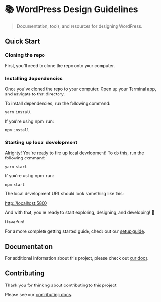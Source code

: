 # 📚 WordPress Design Guidelines

> Documentation, tools, and resources for designing WordPress.

## Quick Start

### Cloning the repo

First, you'll need to clone the repo onto your computer.

### Installing dependencies

Once you've cloned the repo to your computer. Open up your Terminal app, and navigate to that directory.

To install dependencies, run the following command:

```
yarn install
```

If you're using npm, run:

```
npm install
```

### Starting up local development

Alrighty! You're ready to fire up local development! To do this, run the following command:

```
yarn start
```

If you're using npm, run:

```
npm start
```

The local development URL should look something like this:

[http://localhost:5800](http://localhost:5800)

And with that, you're ready to start exploring, designing, and developing! 🙌

Have fun!

For a more complete getting started guide, check out our [setup guide](./docs/setup.md).

## Documentation

For additional information about this project, please check out [our docs](./docs).

## Contributing

Thank you for thinking about contributing to this project!

Please see our [contributing docs](./CONTRIBUTING.md).
